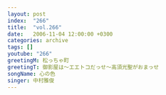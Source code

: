 ```yaml
---
layout: post
index:  "266"
title:  "vol.266"
date:   2006-11-04 12:00:00 +0300
categories: archive
tags: []
youtube: "266"
greetingM: 松っちゃ町
greetingT: 御影屋は～エエトコだっせ～高須光聖がおまっせ
songName: 心の色
singer: 中村雅俊
---
```

